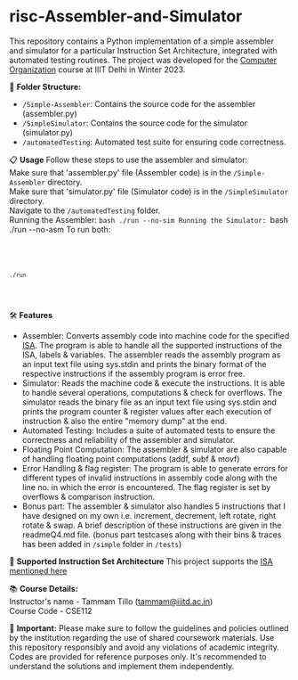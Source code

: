 # risc-Assembler-and-Simulator
This repository contains a Python implementation of a simple assembler and simulator for a particular Instruction Set Architecture, integrated with automated testing routines. The project was developed for the [Computer Organization](https://techtree.iiitd.edu.in/viewDescription/filename?=CSE112) course at IIIT Delhi in Winter 2023.

📂 **Folder Structure:**
- `/Simple-Assembler`: Contains the source code for the assembler (assembler.py)
- `/SimpleSimulator`: Contains the source code for the simulator (simulator.py)
- `/automatedTesting`: Automated test suite for ensuring code correctness.

📋 **Usage**
Follow these steps to use the assembler and simulator: <br>
Make sure that 'assembler.py' file (Assembler code) is in the `/Simple-Assembler` directory.<br>
Make sure that 'simulator.py' file (Simulator code) is in the `/SimpleSimulator` directory.<br>
Navigate to the `/automatedTesting` folder. <br>
Running the Assembler: ```bash
./run --no-sim
Running the Simulator: ```bash
./run --no-asm
To run both: <pre>
<code>
```bash
./run
```
</code>
</pre>

🛠️ **Features** <br>
- Assembler: Converts assembly code into machine code for the specified [ISA](https://github.com/shobhitraj1/risc-Assembler-and-Simulator/blob/25c5e0a595713494cf1de1e57eb046e7f70ae93f/CO_project%20_2023.pdf). The program is able to handle all the supported instructions of the ISA, labels & variables. The assembler reads the assembly program as an input text file using sys.stdin and prints the binary format of the respective instructions if the assembly program is error free. <br>
- Simulator: Reads the machine code & execute the instructions. It is able to handle several operations, computations & check for overflows. The simulator reads the binary file as an input text file using sys.stdin and prints the program counter & register values after each execution of instruction & also the entire "memory dump" at the end. <br>
- Automated Testing: Includes a suite of automated tests to ensure the correctness and reliability of the assembler and simulator. <br>
- Floating Point Computation: The assembler & simulator are also capable of handling floating point computations (addf, subf & movf) <br>
- Error Handling & flag register: The program is able to generate errors for different types of invalid instructions in assembly code along with the line no. in which the error is encountered. The flag register is set by overflows & comparison instruction. 
- Bonus part: The assembler & simulator also handles 5 instructions that I have designed on my own i.e. increment, decrement, left rotate, right rotate & swap. A brief description of these instructions are given in the readmeQ4.md file. (bonus part testcases along with their bins & traces has been added in `/simple` folder in `/tests`) <br>

🧰 **Supported Instruction Set Architecture**
This project supports the [ISA mentioned here](https://github.com/shobhitraj1/risc-Assembler-and-Simulator/blob/25c5e0a595713494cf1de1e57eb046e7f70ae93f/CO_project%20_2023.pdf)

📚 **Course Details:**<br>
Instructor's name - Tammam Tillo (tammam@iiitd.ac.in)<br>
Course Code - CSE112

📌 **Important:**
Please make sure to follow the guidelines and policies outlined by the institution regarding the use of shared coursework materials. Use this repository responsibly and avoid any violations of academic integrity. Codes are provided for reference purposes only. It's recommended to understand the solutions and implement them independently.
